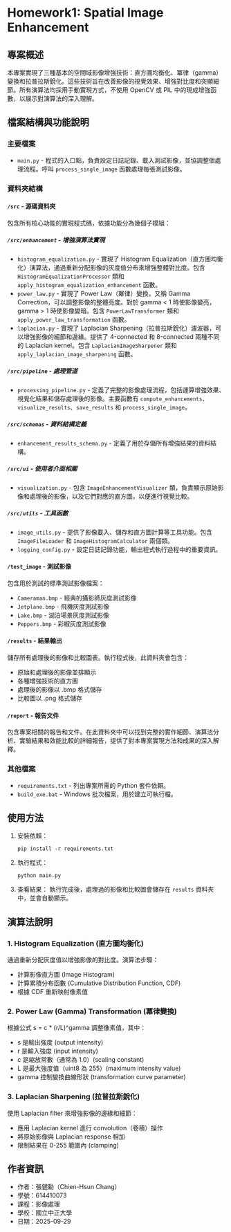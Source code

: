 # Homework1: Spatial Image Enhancement

## 專案概述
本專案實現了三種基本的空間域影像增強技術：直方圖均衡化、冪律（gamma）變換和拉普拉斯銳化。這些技術旨在改善影像的視覺效果、增強對比度和突顯細節。所有演算法均採用手動實現方式，不使用 OpenCV 或 PIL 中的現成增強函數，以展示對演算法的深入理解。

## 檔案結構與功能說明

### 主要檔案
- `main.py` - 程式的入口點，負責設定日誌記錄、載入測試影像，並協調整個處理流程。呼叫 `process_single_image` 函數處理每張測試影像。

### 資料夾結構

#### `/src` - 源碼資料夾
包含所有核心功能的實現程式碼，依據功能分為幾個子模組：

##### `/src/enhancement` - 增強演算法實現
- `histogram_equalization.py` - 實現了 Histogram Equalization（直方圖均衡化）演算法，通過重新分配影像的灰度值分布來增強整體對比度。包含 `HistogramEqualizationProcessor` 類和 `apply_histogram_equalization_enhancement` 函數。
- `power_law.py` - 實現了 Power Law（冪律）變換，又稱 Gamma Correction，可以調整影像的整體亮度。對於 gamma < 1 時使影像變亮，gamma > 1 時使影像變暗。包含 `PowerLawTransformer` 類和 `apply_power_law_transformation` 函數。
- `laplacian.py` - 實現了 Laplacian Sharpening（拉普拉斯銳化）濾波器，可以增強影像的細節和邊緣。提供了 4-connected 和 8-connected 兩種不同的 Laplacian kernel。包含 `LaplacianImageSharpener` 類和 `apply_laplacian_image_sharpening` 函數。

##### `/src/pipeline` - 處理管道
- `processing_pipeline.py` - 定義了完整的影像處理流程，包括運算增強效果、視覺化結果和儲存處理後的影像。主要函數有 `compute_enhancements`、`visualize_results`、`save_results` 和 `process_single_image`。

##### `/src/schemas` - 資料結構定義
- `enhancement_results_schema.py` - 定義了用於存儲所有增強結果的資料結構。

##### `/src/ui` - 使用者介面相關
- `visualization.py` - 包含 `ImageEnhancementVisualizer` 類，負責顯示原始影像和處理後的影像，以及它們對應的直方圖，以便進行視覺比較。

##### `/src/utils` - 工具函數
- `image_utils.py` - 提供了影像載入、儲存和直方圖計算等工具功能。包含 `ImageFileLoader` 和 `ImageHistogramCalculator` 兩個類。
- `logging_config.py` - 設定日誌記錄功能，輸出程式執行過程中的重要資訊。

#### `/test_image` - 測試影像
包含用於測試的標準測試影像檔案：
- `Cameraman.bmp` - 經典的攝影師灰度測試影像
- `Jetplane.bmp` - 飛機灰度測試影像
- `Lake.bmp` - 湖泊場景灰度測試影像
- `Peppers.bmp` - 彩椒灰度測試影像

#### `/results` - 結果輸出
儲存所有處理後的影像和比較圖表。執行程式後，此資料夾會包含：
- 原始和處理後的影像並排顯示
- 各種增強技術的直方圖
- 處理後的影像以 .bmp 格式儲存
- 比較圖以 .png 格式儲存

#### `/report` - 報告文件
包含專案相關的報告和文件。在此資料夾中可以找到完整的實作細節、演算法分析、實驗結果和效能比較的詳細報告，提供了對本專案實現方法和成果的深入解釋。

### 其他檔案
- `requirements.txt` - 列出專案所需的 Python 套件依賴。
- `build_exe.bat` - Windows 批次檔案，用於建立可執行檔。

## 使用方法

1. 安裝依賴：
   ```
   pip install -r requirements.txt
   ```

2. 執行程式：
   ```
   python main.py
   ```

3. 查看結果：
   執行完成後，處理過的影像和比較圖會儲存在 `results` 資料夾中，並會自動顯示。

## 演算法說明

### 1. Histogram Equalization (直方圖均衡化)
通過重新分配灰度值以增強影像的對比度。演算法步驟：
- 計算影像直方圖 (Image Histogram)
- 計算累積分布函數 (Cumulative Distribution Function, CDF)
- 根據 CDF 重新映射像素值

### 2. Power Law (Gamma) Transformation (冪律變換)
根據公式 s = c * (r/L)^gamma 調整像素值，其中：
- s 是輸出強度 (output intensity)
- r 是輸入強度 (input intensity)
- c 是縮放常數（通常為 1.0）(scaling constant)
- L 是最大強度值（uint8 為 255）(maximum intensity value)
- gamma 控制變換曲線形狀 (transformation curve parameter)

### 3. Laplacian Sharpening (拉普拉斯銳化)
使用 Laplacian filter 來增強影像的邊緣和細節：
- 應用 Laplacian kernel 進行 convolution（卷積）操作
- 將原始影像與 Laplacian response 相加
- 限制結果在 0-255 範圍內 (clamping)

## 作者資訊
- 作者：張健勳（Chien-Hsun Chang）
- 學號：614410073
- 課程：影像處理
- 學校：國立中正大學
- 日期：2025-09-29